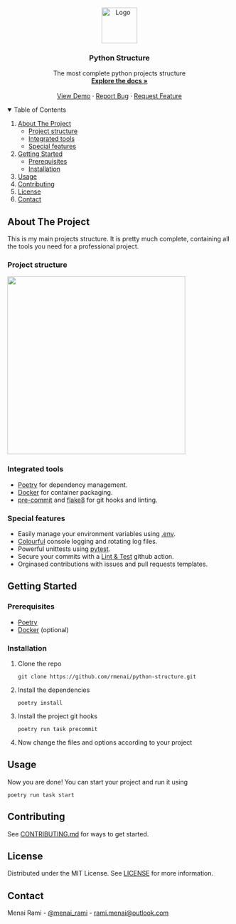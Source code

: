 <br />
<p align="center">
  <a href="https://github.com/rmenai/python-structure">
    <img src="https://upload.wikimedia.org/wikipedia/commons/thumb/c/c3/Python-logo-notext.svg/2048px-Python-logo-notext.svg.png" alt="Logo" width="80" height="80">
  </a>

<h3 align="center">Python Structure</h3>

  <p align="center">
    The most complete python projects structure
    <br />
    <a href="https://github.com/rmenai/python-structure"><strong>Explore the docs »</strong></a>
    <br />
    <br />
    <a href="https://github.com/rmenai/python-structure">View Demo</a>
    ·
    <a href="https://github.com/rmenai/python-structure/issues">Report Bug</a>
    ·
    <a href="https://github.com/rmenai/python-structure/issues">Request Feature</a>
  </p>
</p>

<!-- TABLE OF CONTENTS -->
<details open="open">
  <summary>Table of Contents</summary>
  <ol>
    <li>
      <a href="#about-the-project">About The Project</a>
      <ul>
        <li><a href="#project-structure">Project structure</a></li>
      </ul>
        <ul>
        <li><a href="#integrated-tools">Integrated tools</a></li>
      </ul>
        <ul>
        <li><a href="#special-features">Special features</a></li>
      </ul>
    </li>
    <li>
      <a href="#getting-started">Getting Started</a>
      <ul>
        <li><a href="#prerequisites">Prerequisites</a></li>
        <li><a href="#installation">Installation</a></li>
      </ul>
    </li>
    <li><a href="#usage">Usage</a></li>
    <li><a href="#contributing">Contributing</a></li>
    <li><a href="#license">License</a></li>
    <li><a href="#contact">Contact</a></li>
  </ol>
</details>



<!-- ABOUT THE PROJECT -->

## About The Project

This is my main projects structure. It is pretty much complete, containing all the tools you need for a professional
project.

### Project structure

<img src="https://i.imgur.com/TJDs5Hv.png" height="400">

### Integrated tools

* [Poetry](https://python-poetry.org/) for dependency management.
* [Docker](https://www.docker.com/) for container packaging.
* [pre-commit](https://pre-commit.com/) and [flake8](https://flake8.pycqa.org/en/latest/) for git hooks and linting.

### Special features

* Easily manage your environment variables using [.env](https://pypi.org/project/python-dotenv/).
* [Colourful](https://pypi.org/project/colorlog/) console logging and rotating log files.
* Powerful unittests using [pytest](https://docs.pytest.org/en/6.2.x/).
* Secure your commits with
  a [Lint & Test](https://github.com/rmenai/python-structure/blob/main/.github/workflows/lint-test.yaml) github action.
* Orginased contributions with issues and pull requests templates.

<!-- GETTING STARTED -->

## Getting Started

### Prerequisites

* [Poetry](https://python-poetry.org/docs/)
* [Docker](https://docs.docker.com/get-docker/) (optional)

### Installation

1. Clone the repo
   ```shell
   git clone https://github.com/rmenai/python-structure.git
   ```
2. Install the dependencies
   ```shell
   poetry install
   ```
3. Install the project git hooks
   ```shell
   poetry run task precommit
   ```
4. Now change the files and options according to your project

<!-- USAGE EXAMPLES -->

## Usage

Now you are done! You can start your project and run it using

```shell
poetry run task start
```

## Contributing

See [CONTRIBUTING.md](https://github.com/rmenai/python-structure/blob/main/CONTRIBUTING.md) for ways to get started.

<!-- LICENSE -->

## License

Distributed under the MIT License. See [LICENSE](https://github.com/rmenai/python-structure/blob/main/LICENSE) for more
information.



<!-- CONTACT -->

## Contact

Menai Rami - [@menai_rami](https://twitter.com/menai_rami) - rami.menai@outlook.com
